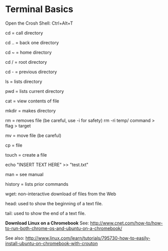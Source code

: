Terminal Basics
=========

Open the Crosh Shell: Ctrl+Alt+T

cd = call directory

cd .. = back one directory

cd ~ = home directory

cd / = root directory

cd - = previous directory

ls = lists directory

pwd = lists current directory

cat = view contents of file

mkdir = makes directory

rm = removes file (be careful, use -i for safety)
  rm -ri temp/
    command > flag > target

mv = move file (be careful)

cp = file

touch = create a file

echo "INSERT TEXT HERE" >> "test.txt"

man = see manual

history = lists prior commands

wget: non-interactive download of files from the Web

head: used to show the beginning of a text file. 

tail: used to show the end of a text file.

**Download Linux on a Chromebook**
See:
http://www.cnet.com/how-to/how-to-run-both-chrome-os-and-ubuntu-on-a-chromebook/

See also:
http://www.linux.com/learn/tutorials/795730-how-to-easily-install-ubuntu-on-chromebook-with-crouton
